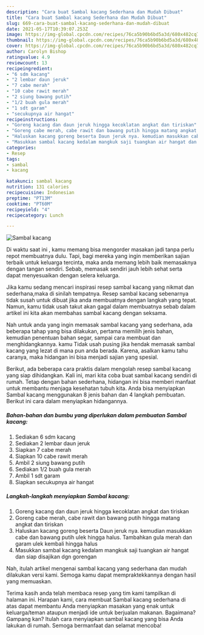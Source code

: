 ```yaml
---
description: "Cara buat Sambal kacang Sederhana dan Mudah Dibuat"
title: "Cara buat Sambal kacang Sederhana dan Mudah Dibuat"
slug: 669-cara-buat-sambal-kacang-sederhana-dan-mudah-dibuat
date: 2021-05-17T10:39:07.253Z
image: https://img-global.cpcdn.com/recipes/76ca5b90b6bd5a3d/680x482cq70/sambal-kacang-foto-resep-utama.jpg
thumbnail: https://img-global.cpcdn.com/recipes/76ca5b90b6bd5a3d/680x482cq70/sambal-kacang-foto-resep-utama.jpg
cover: https://img-global.cpcdn.com/recipes/76ca5b90b6bd5a3d/680x482cq70/sambal-kacang-foto-resep-utama.jpg
author: Carolyn Bishop
ratingvalue: 4.9
reviewcount: 13
recipeingredient:
- "6 sdm kacang"
- "2 lembar daun jeruk"
- "7 cabe merah"
- "10 cabe rawit merah"
- "2 siung bawang putih"
- "1/2 buah gula merah"
- "1 sdt garam"
- "secukupnya air hangat"
recipeinstructions:
- "Goreng kacang dan daun jeruk hingga kecoklatan angkat dan tiriskan"
- "Goreng cabe merah, cabe rawit dan bawang putih hingga matang angkat dan tiriskan"
- "Haluskan kacang goreng beserta Daun jeruk nya. kemudian masukkan cabe dan bawang putih ulek hingga halus. Tambahkan gula merah dan garam ulek kembali hingga halus"
- "Masukkan sambal kacang kedalam mangkuk saji tuangkan air hangat dan siap disajikan dgn gorengan"
categories:
- Resep
tags:
- sambal
- kacang

katakunci: sambal kacang 
nutrition: 131 calories
recipecuisine: Indonesian
preptime: "PT13M"
cooktime: "PT60M"
recipeyield: "4"
recipecategory: Lunch

---
```



![Sambal kacang](https://img-global.cpcdn.com/recipes/76ca5b90b6bd5a3d/680x482cq70/sambal-kacang-foto-resep-utama.jpg)

Di waktu  saat ini , kamu memang bisa mengorder masakan jadi tanpa perlu repot membuatnya dulu. Tapi, bagi mereka yang ingin memberikan sajian terbaik untuk keluarga tercinta, maka anda memang lebih baik memasaknya dengan tangan sendiri. Sebab, memasak sendiri jauh lebih sehat serta dapat menyesuaikan dengan selera keluarga.

Jika kamu sedang mencari inspirasi resep sambal kacang yang nikmat dan sederhana,maka di sinilah tempatnya. Resep sambal kacang  sebenarnya tidak susah untuk dibuat jika anda membuatnya dengan langkah yang tepat. Namun, kamu tidak usah takut akan gagal dalam membuatnya 
sebab dalam artikel ini kita akan membahas sambal kacang dengan seksama.  



Nah untuk anda yang ingin memasak sambal kacang yang sederhana, ada beberapa tahap yang bisa dilakukan, pertama memilih jenis bahan, kemudian penentuan bahan segar, sampai cara membuat dan menghidangkannya. kamu Tidak usah pusing jika hendak memasak sambal kacang yang lezat di mana pun anda berada. Karena, asalkan kamu  tahu caranya, maka hidangan ini bisa menjadi sajian yang spesial.

Berikut, ada beberapa cara praktis  dalam mengolah resep sambal kacang yang siap dihidangkan. Kali ini, mari kita coba buat sambal kacang sendiri di rumah. Tetap dengan bahan sederhana, hidangan ini bisa memberi manfaat untuk membantu menjaga kesehatan tubuh kita. Anda bisa menyiapkan Sambal kacang menggunakan 8 jenis bahan dan 4 langkah pembuatan. Berikut ini cara dalam menyiapkan hidangannya.

<!--inarticleads1-->

##### Bahan-bahan dan bumbu yang diperlukan dalam pembuatan Sambal kacang:

1. Sediakan 6 sdm kacang
1. Sediakan 2 lembar daun jeruk
1. Siapkan 7 cabe merah
1. Siapkan 10 cabe rawit merah
1. Ambil 2 siung bawang putih
1. Sediakan 1/2 buah gula merah
1. Ambil 1 sdt garam
1. Siapkan secukupnya air hangat




<!--inarticleads2-->

##### Langkah-langkah menyiapkan Sambal kacang:

1. Goreng kacang dan daun jeruk hingga kecoklatan angkat dan tiriskan
1. Goreng cabe merah, cabe rawit dan bawang putih hingga matang angkat dan tiriskan
1. Haluskan kacang goreng beserta Daun jeruk nya. kemudian masukkan cabe dan bawang putih ulek hingga halus. Tambahkan gula merah dan garam ulek kembali hingga halus
1. Masukkan sambal kacang kedalam mangkuk saji tuangkan air hangat dan siap disajikan dgn gorengan




Nah, itulah artikel mengenai  sambal kacang  yang sederhana dan mudah dilakukan versi kami. Semoga kamu dapat mempraktekkannya dengan hasil yang memuaskan. 

Terima kasih anda telah membaca resep yang tim kami tampilkan di halaman ini. Harapan kami, cara membuat  Sambal kacang sederhana di atas dapat membantu Anda menyiapkan masakan yang enak untuk keluarga/teman ataupun menjadi ide untuk berjualan makanan. Bagaimana? Gampang kan? Itulah cara menyiapkan sambal kacang yang bisa Anda lakukan di rumah. Semoga bermanfaat dan selamat mencoba!


